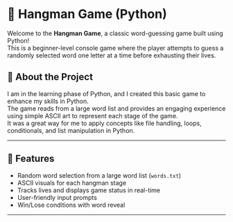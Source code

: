 # 🎯 Hangman Game (Python)

Welcome to the **Hangman Game**, a classic word-guessing game built using Python!  
This is a beginner-level console game where the player attempts to guess a randomly selected word one letter at a time before exhausting their lives.



## 🚀 About the Project

I am in the learning phase of Python, and I created this basic game to enhance my skills in Python.  
The game reads from a large word list and provides an engaging experience using simple ASCII art to represent each stage of the game.  
It was a great way for me to apply concepts like file handling, loops, conditionals, and list manipulation in Python.

---

## 🧠 Features

- Random word selection from a large word list (`words.txt`)
- ASCII visuals for each hangman stage
- Tracks lives and displays game status in real-time
- User-friendly input prompts
- Win/Lose conditions with word reveal

---
